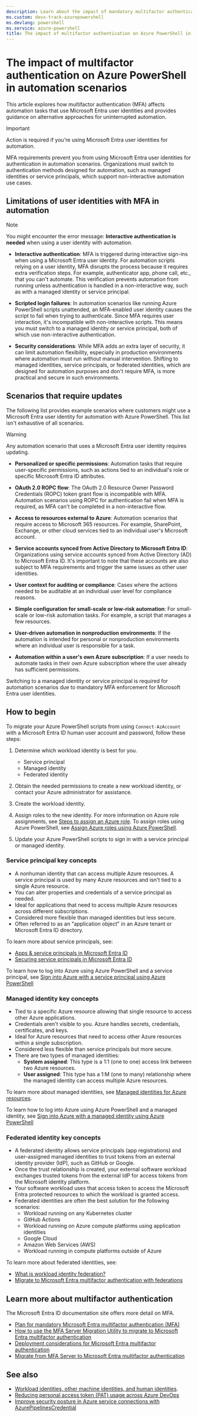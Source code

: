 ```yaml
---
description: Learn about the impact of mandatory multifactor authentication enforcement on Azure PowerShell in automation scenarios
ms.custom: devx-track-azurepowershell
ms.devlang: powershell
ms.service: azure-powershell
title: The impact of multifactor authentication on Azure PowerShell in automation scenarios
---
```


# The impact of multifactor authentication on Azure PowerShell in automation scenarios

This article explores how multifactor authentication (MFA) affects automation tasks that use
Microsoft Entra user identities and provides guidance on alternative approaches for uninterrupted
automation.

> [!IMPORTANT]
> Action is required if you're using Microsoft Entra user identities for automation.

MFA requirements prevent you from using Microsoft Entra user identities for authentication in
automation scenarios. Organizations must switch to authentication methods designed for automation,
such as managed identities or service principals, which support non-interactive automation use
cases.

## Limitations of user identities with MFA in automation

> [!NOTE]
> You might encounter the error message: **Interactive authentication is needed** when using a user
> identity with automation.

- **Interactive authentication**: MFA is triggered during interactive sign-ins when using a
  Microsoft Entra user identity. For automation scripts relying on a user identity, MFA disrupts the
  process because it requires extra verification steps. For example, authenticator app, phone call,
  etc., that you can't automate. This verification prevents automation from running unless
  authentication is handled in a non-interactive way, such as with a managed identity or service
  principal.

- **Scripted login failures**: In automation scenarios like running Azure PowerShell scripts
  unattended, an MFA-enabled user identity causes the script to fail when trying to authenticate.
  Since MFA requires user interaction, it's incompatible with non-interactive scripts. This means
  you must switch to a managed identity or service principal, both of which use non-interactive
  authentication.

- **Security considerations**: While MFA adds an extra layer of security, it can limit automation
  flexibility, especially in production environments where automation must run without manual
  intervention. Shifting to managed identities, service principals, or federated identities, which
  are designed for automation purposes and don't require MFA, is more practical and secure in such
  environments.

## Scenarios that require updates

The following list provides example scenarios where customers might use a Microsoft Entra user
identity for automation with Azure PowerShell. This list isn't exhaustive of all scenarios.

> [!WARNING]
> Any automation scenario that uses a Microsoft Entra user identity requires updating.

- **Personalized or specific permissions**: Automation tasks that require user-specific permissions,
  such as actions tied to an individual's role or specific Microsoft Entra ID attributes.

- **OAuth 2.0 ROPC flow**: The OAuth 2.0 Resource Owner Password Credentials (ROPC) token grant flow
  is incompatible with MFA. Automation scenarios using ROPC for authentication fail when MFA is
  required, as MFA can't be completed in a non-interactive flow.

- **Access to resources external to Azure**: Automation scenarios that require access to Microsoft
  365 resources. For example, SharePoint, Exchange, or other cloud services tied to an individual
  user's Microsoft account.

- **Service accounts synced from Active Directory to Microsoft Entra ID**: Organizations using
  service accounts synced from Active Directory (AD) to Microsoft Entra ID. It's important to note
  that these accounts are also subject to MFA requirements and trigger the same issues as other user
  identities.

- **User context for auditing or compliance**: Cases where the actions needed to be auditable at an
  individual user level for compliance reasons.

- **Simple configuration for small-scale or low-risk automation**: For small-scale or low-risk
  automation tasks. For example, a script that manages a few resources.

- **User-driven automation in nonproduction environments**: If the automation is intended for
  personal or nonproduction environments where an individual user is responsible for a task.

- **Automation within a user's own Azure subscription**: If a user needs to automate tasks in their
  own Azure subscription where the user already has sufficient permissions.

Switching to a managed identity or service principal is required for automation scenarios due to
mandatory MFA enforcement for Microsoft Entra user identities.

## How to begin

To migrate your Azure PowerShell scripts from using `Connect-AzAccount` with a Microsoft Entra ID
human user account and password, follow these steps:

1. Determine which workload identity is best for you.
   - Service principal
   - Managed identity
   - Federated identity

1. Obtain the needed permissions to create a new workload identity, or contact your Azure
   administrator for assistance.
1. Create the workload identity.
1. Assign roles to the new identity. For more information on Azure role assignments, see
   [Steps to assign an Azure role][steps-assign-role]. To assign roles using Azure PowerShell, see
   [Assign Azure roles using Azure PowerShell][assign-roles].
1. Update your Azure PowerShell scripts to sign in with a service principal or managed identity.

### Service principal key concepts

- A nonhuman identity that can access multiple Azure resources. A service principal is used by many
  Azure resources and isn't tied to a single Azure resource.
- You can alter properties and credentials of a service principal as needed.
- Ideal for applications that need to access multiple Azure resources across different
  subscriptions.
- Considered more flexible than managed identities but less secure.
- Often referred to as an "application object" in an Azure tenant or Microsoft Entra ID directory.

To learn more about service principals, see:

- [Apps & service principals in Microsoft Entra ID][apps-sp-entra]
- [Securing service principals in Microsoft Entra ID][service-principals-entra]

To learn how to log into Azure using Azure PowerShell and a service principal, see
[Sign into Azure with a service principal using Azure PowerShell][auth-sp]

### Managed identity key concepts

- Tied to a specific Azure resource allowing that single resource to access other Azure
  applications.
- Credentials aren't visible to you. Azure handles secrets, credentials, certificates, and keys.
- Ideal for Azure resources that need to access other Azure resources within a single subscription.
- Considered less flexible than service principals but more secure.
- There are two types of managed identities:
  - **System assigned**: This type is a 1:1 (one to one) access link between two Azure resources.
  - **User assigned**: This type has a 1:M (one to many) relationship where the managed identity can
    access multiple Azure resources.

To learn more about managed identities, see
[Managed identities for Azure resources][managed-identities].

To learn how to log into Azure using Azure PowerShell and a managed identity, see
[Sign into Azure with a managed identity using Azure PowerShell][auth-managed-identity]

### Federated identity key concepts

- A federated identity allows service principals (app registrations) and user-assigned managed
  identities to trust tokens from an external identity provider (IdP), such as GitHub or Google.
- Once the trust relationship is created, your external software workload exchanges trusted tokens
  from the external IdP for access tokens from the Microsoft identity platform.
- Your software workload uses that access token to access the Microsoft Entra protected resources to
  which the workload is granted access.
- Federated identities are often the best solution for the following scenarios:
  - Workload running on any Kubernetes cluster
  - GitHub Actions
  - Workload running on Azure compute platforms using application identities
  - Google Cloud
  - Amazon Web Services (AWS)
  - Workload running in compute platforms outside of Azure

To learn more about federated identities, see:

- [What is workload identity federation?][identity-federations]
- [Migrate to Microsoft Entra multifactor authentication with federations][mfa-federations]

## Learn more about multifactor authentication

The Microsoft Entra ID documentation site offers more detail on MFA.

- [Plan for mandatory Microsoft Entra multifactor authentication (MFA)][plan-entra-mfa]
- [How to use the MFA Server Migration Utility to migrate to Microsoft Entra multifactor authentication][mfa-migrate-util]
- [Deployment considerations for Microsoft Entra multifactor authentication][deploy-considerations-entra-mfa]
- [Migrate from MFA Server to Microsoft Entra multifactor authentication][migrate-mfa-server-entra]

## See also

- [Workload identities, other machine identities, and human identities][workload-identities].
- [Reducing personal access token (PAT) usage across Azure DevOps][pat-ado-blog]
- [Improve security posture in Azure service connections with AzurePipelinesCredential][fic-serviceconn-blog]

<!-- link references -->

[apps-sp-entra]: /entra/identity-platform/app-objects-and-service-principals
[service-principals-entra]: /entra/architecture/service-accounts-principal
[auth-sp]: /powershell/azure/authenticate-noninteractive#login-with-a-service-principal
[managed-identities]: /entra/identity/managed-identities-azure-resources/overview
[auth-managed-identity]: /powershell/azure/authenticate-noninteractive#login-with-a-managed-identity
[identity-federations]: /entra/workload-id/workload-identity-federation
[mfa-federations]: /entra/identity/authentication/how-to-migrate-mfa-server-to-mfa-with-federation
[plan-entra-mfa]: /entra/identity/authentication/concept-mandatory-multifactor-authentication
[mfa-migrate-util]: /entra/identity/authentication/how-to-mfa-server-migration-utility
[deploy-considerations-entra-mfa]: /entra/identity/authentication/howto-mfa-getstarted
[migrate-mfa-server-entra]: /entra/identity/authentication/how-to-migrate-mfa-server-to-azure-mfa
[workload-identities]: /entra/workload-id/workload-identities-overview#workload-identities-other-machine-identities-and-human-identities
[pat-ado-blog]: https://devblogs.microsoft.com/devops/reducing-pat-usage-across-azure-devops/
[steps-assign-role]: /azure/role-based-access-control/role-assignments-steps
[assign-roles]: /azure/role-based-access-control/role-assignments-powershell
[fic-serviceconn-blog]: https://devblogs.microsoft.com/azure-sdk/improve-security-posture-in-azure-service-connections-with-azurepipelinescredential/
[01]: /entra/identity/authentication/concept-mandatory-multifactor-authentication

